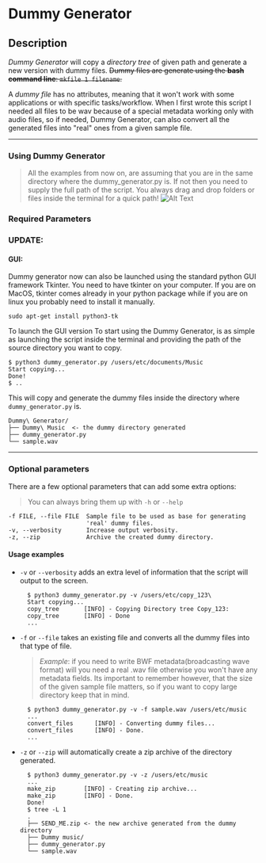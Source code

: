 # Dummy Generator

## Description

_Dummy Generator_ will copy a _directory tree_ of given path and generate a new version with dummy files.
~~Dummy files are generate using the **bash command line**: `mkfile 1 filename`.~~

A _dummy file_ has no attributes, meaning that it won't work with some applications or with specific tasks/workflow. When I first wrote this script I needed all files to be wav because of a special metadata working only with audio files, so if needed,
Dummy Generator, can also convert all the generated files into "real" ones from a given sample file.

---

### Using Dummy Generator

> All the examples from now on, are assuming that you are in the same directory where the dummy_generator.py is.
> If not then you need to supply the full path of the script.
> You always drag and drop folders or files inside the terminal for a quick path!
> ![Alt Text](https://media.giphy.com/media/1BFWhNVg0ALAt4i8pB/giphy.gif)

### Required Parameters

### UPDATE:

#### GUI:
Dummy generator now can also be launched using the standard python GUI framework Tkinter.
You need to have tkinter on your computer. If you are on MacOS, tkinter comes already in your python package while if you are on linux you probably need to install it manually.

    sudo apt-get install python3-tk

To launch the GUI version
To start using the Dummy Generator, is as simple as launching the script inside the terminal and
providing the path of the source directory you want to copy.

    $ python3 dummy_generator.py /users/etc/documents/Music
    Start copying...
    Done!
    $ ..

This will copy and generate the dummy files inside the directory where `dummy_generator.py` is.

    Dummy\ Generator/
    ├── Dummy\ Music  <- the dummy directory generated
    ├── dummy_generator.py
    └── sample.wav

---

### Optional parameters

There are a few optional parameters that can add some extra options:

> You can always bring them up with `-h` or `--help`

    -f FILE, --file FILE  Sample file to be used as base for generating
                          'real' dummy files.
    -v, --verbosity       Increase output verbosity.
    -z, --zip             Archive the created dummy directory.

#### Usage examples

- `-v` or `--verbosity` adds an extra level of information that the script will output to the screen.

        $ python3 dummy_generator.py -v /users/etc/copy_123\
        Start copying...
        copy_tree       [INFO] - Copying Directory tree Copy_123:
        copy_tree       [INFO] - Done
        ...

- `-f` or `--file` takes an existing file and converts all the dummy files into that type of file.

  > _Example_: if you need to write BWF metadata(broadcasting wave format) will you need a real .wav file otherwise you won't have any metadata fields.
  > Its important to remember however, that the size of the given sample file matters, so if you want to copy large directory keep that in mind.

        $ python3 dummy_generator.py -v -f sample.wav /users/etc/music
        ...
        convert_files      [INFO] - Converting dummy files...
        convert_files      [INFO] - Done.
        ...

- `-z` or `--zip` will automatically create a zip archive of the directory generated.

        $ python3 dummy_generator.py -v -z /users/etc/music
        ...
        make_zip        [INFO] - Creating zip archive...
        make_zip        [INFO] - Done.
        Done!
        $ tree -L 1
        .
        ├── SEND_ME.zip <- the new archive generated from the dummy directory
        ├── Dummy music/
        ├── dummy_generator.py
        └── sample.wav